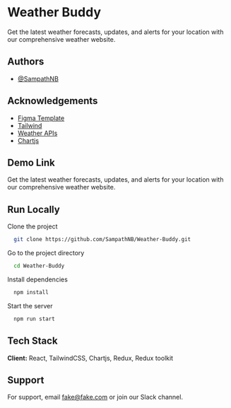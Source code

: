 # Weather Buddy

Get the latest weather forecasts, updates, and alerts for your location with our comprehensive weather website.

## Authors

- [@SampathNB](https://github.com/SampathNB)

## Acknowledgements

- [Figma Template](<https://www.figma.com/design/xR9M0hABAfRy5jGttsGpG1/Weather-Web-Design-%7C-App-UI-(Community)?node-id=1-6441&t=pMiyXxunlLOaHUN0-0>)
- [Tailwind](https://tailwindcss.com/)
- [Weather APIs](https://www.weatherapi.com/)
- [Chartjs](https://www.chartjs.org/)

## Demo Link

Get the latest weather forecasts, updates, and alerts for your location with our comprehensive weather website.

## Run Locally

Clone the project

```bash
  git clone https://github.com/SampathNB/Weather-Buddy.git
```

Go to the project directory

```bash
  cd Weather-Buddy
```

Install dependencies

```bash
  npm install
```

Start the server

```bash
  npm run start
```

## Tech Stack

**Client:** React, TailwindCSS, Chartjs, Redux, Redux toolkit

## Support

For support, email fake@fake.com or join our Slack channel.
